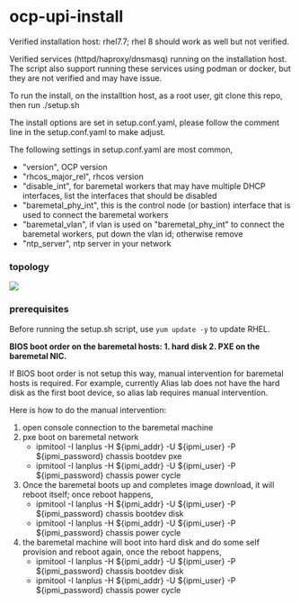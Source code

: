 # ocp-upi-install

Verified installation host: rhel7.7; rhel 8 should work as well but not verified.

Verified services (httpd/haproxy/dnsmasq) running on the installation host. The script also support running these services
using podman or docker, but they are not verified and may have issue.

To run the install, on the installtion host, as a root user, git clone this repo, then run ./setup.sh

The install options are set in setup.conf.yaml, please follow the comment line in the setup.conf.yaml to make adjust.

The following settings in setup.conf.yaml are most common,
* "version", OCP version
* "rhcos_major_rel", rhcos version
* "disable_int", for baremetal workers that may have multiple DHCP interfaces, list the interfaces that should be disabled
* "baremetal_phy_int", this is the control node (or bastion) interface that is used to connect the baremetal workers
* "baremetal_vlan", if vlan is used on "baremetal_phy_int" to connect the baremetal workers, put down the vlan id; otherwise remove
* "ntp_server", ntp server in your network

### topology

<img src="https://docs.google.com/drawings/d/e/2PACX-1vSCLG6HLcMAYDSXD76n6C0NaVaFA0gdXjna-BZ_lJyDkDRZ9XV_Z3HfkRQVFaHvbH7W35H82EoznpZr/pub?w=960&amp;h=720">

### prerequisites

Before running the setup.sh script, use `yum update -y` to update RHEL.

**BIOS boot order on the baremetal hosts: 1. hard disk 2. PXE on the baremetal NIC.** 

If BIOS boot order is not setup this way, manual intervention for baremetal hosts is required. For example, 
currently Alias lab does not have  the hard disk as the first boot device, so alias lab requires manual intervention. 

Here is how to do the manual intervention:

1. open console connection to the baremetal machine
1. pxe boot on baremetal network
   * ipmitool -I lanplus -H ${ipmi_addr} -U ${ipmi_user} -P ${ipmi_password} chassis bootdev pxe
   * ipmitool -I lanplus -H ${ipmi_addr} -U ${ipmi_user} -P ${ipmi_password} chassis power cycle
1. Once the baremetal boots up and completes image download, it will reboot itself; once reboot happens,
   * ipmitool -I lanplus -H ${ipmi_addr} -U ${ipmi_user} -P ${ipmi_password} chassis bootdev disk
   * ipmitool -I lanplus -H ${ipmi_addr} -U ${ipmi_user} -P ${ipmi_password} chassis power cycle
1. the baremetal machine will boot into hard disk and do some self provision and reboot again, once the reboot happens,
   * ipmitool -I lanplus -H ${ipmi_addr} -U ${ipmi_user} -P ${ipmi_password} chassis bootdev disk
   * ipmitool -I lanplus -H ${ipmi_addr} -U ${ipmi_user} -P ${ipmi_password} chassis power cycle






